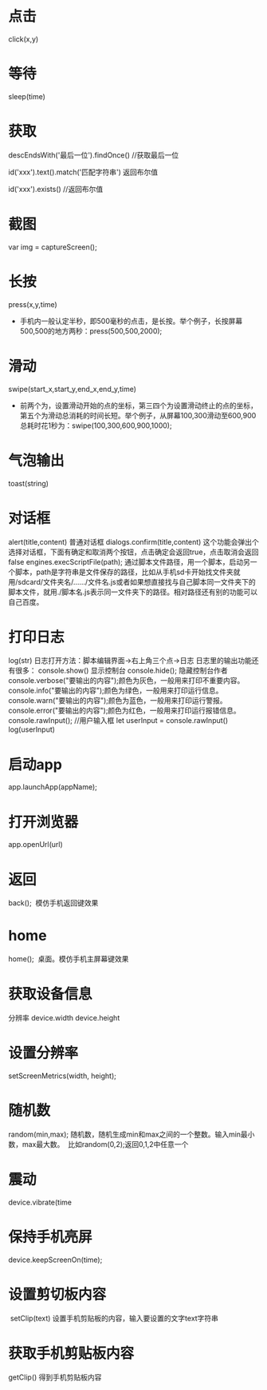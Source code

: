 
# 点击 
click(x,y)

# 等待 
sleep(time)


# 获取
descEndsWith('最后一位').findOnce()  //获取最后一位

id('xxx').text().match('匹配字符串') 返回布尔值

id('xxx').exists() //返回布尔值

# 截图
var img = captureScreen();
# 长按
press(x,y,time) 
+ 手机内一般认定半秒，即500毫秒的点击，是长按。举个例子，长按屏幕500,500的地方两秒：press(500,500,2000);

# 滑动
swipe(start_x,start_y,end_x,end_y,time)
+ 前两个为，设置滑动开始的点的坐标，第三四个为设置滑动终止的点的坐标，第五个为滑动总消耗的时间长短。举个例子，从屏幕100,300滑动至600,900总耗时花1秒为：swipe(100,300,600,900,1000); 

# 气泡输出
toast(string)

# 对话框
alert(title,content) 普通对话框
dialogs.confirm(title,content) 这个功能会弹出个选择对话框，下面有确定和取消两个按钮，点击确定会返回true，点击取消会返回false 
engines.execScriptFile(path); 通过脚本文件路径，用一个脚本，启动另一个脚本，path是字符串是文件保存的路径，比如从手机sd卡开始找文件夹就用/sdcard/文件夹名/....../文件名.js或者如果想直接找与自己脚本同一文件夹下的脚本文件，就用./脚本名.js表示同一文件夹下的路径。相对路径还有别的功能可以自己百度。 


# 打印日志
log(str)
日志打开方法：脚本编辑界面->右上角三个点->日志 
日志里的输出功能还有很多：
console.show() 显示控制台
console.hide(); 隐藏控制台作者
console.verbose("要输出的内容");颜色为灰色，一般用来打印不重要内容。
console.info("要输出的内容");颜色为绿色，一般用来打印运行信息。
console.warn("要输出的内容");颜色为蓝色，一般用来打印运行警报。
console.error("要输出的内容");颜色为红色，一般用来打印运行报错信息。 
console.rawInput(); //用户输入框
let userInput = console.rawInput()
log(userInput)

# 启动app
app.launchApp(appName); 

# 打开浏览器
app.openUrl(url) 

# 返回
back();
 模仿手机返回键效果 

# home
home();
 桌面。模仿手机主屏幕键效果
# 获取设备信息
分辨率
device.width 
device.height 

# 设置分辨率
setScreenMetrics(width, height); 

# 随机数
random(min,max);
随机数，随机生成min和max之间的一个整数。输入min最小数，max最大数。  比如random(0,2);返回0,1,2中任意一个 

# 震动
device.vibrate(time

# 保持手机亮屏
device.keepScreenOn(time); 

# 设置剪切板内容
 setClip(text) 设置手机剪贴板的内容，输入要设置的文字text字符串 

# 获取手机剪贴板内容
 getClip() 得到手机剪贴板内容


